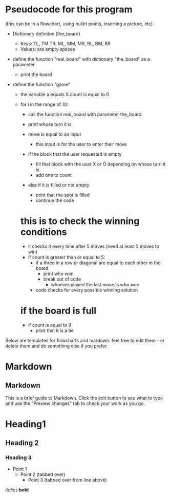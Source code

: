 # Pseudocode for this program
(this can be in a flowchart, using bullet points, inserting a picture, etc)

* Dictionary definiton (the_board)
    * Keys: TL, TM TR, ML, MM, MR, BL, BM, BR
    * Values: are empty spaces

* define the function "real_board" with dictionary "the_board" as a parameter
    * print the board

* define the function "game"
    * the variable a equals X
    count is equal to 0

    * for i in the range of 10:
        * call the function real_board with parameter the_board
        * print whose turn it is

        * move is equal to an input
            * this input is for the user to enter their move

        * if the block that the user requested is empty
            * fill that block with the user X or O depending on whose turn it is
            * add one to count

        * else if it is filled or not empty
            * print that the spot is filled
            * continue the code

        # this is to check the winning conditions
        * it checks it every time after 5 moves (need at least 5 moves to win)
        * if count is greater than or equal to 5:
            * if a three in a row or diagonal are equal to each other in the board
                * print who won
                * break out of code
                    * whoever played the last move is who won
            * code checks for every possible winning solution

        # if the board is full
        * if count is equal to 9
            * print that it is a tie






Below are templates for flowcharts and mardown. feel free to edit them - or delete them and do something else if you prefer.

# Markdown


## Markdown
This is a brief guide to Markdown. Click the edit button to see what to type and use the "Preview changes" tab to check your work as you go.

# Heading1
## Heading 2
### Heading 3

* Point 1
  * Point 2 (tabbed over)
    * Point 3 (tabbed over from line above)

*italics*
**bold**


